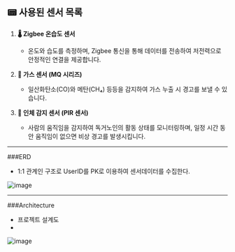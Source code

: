 ## 📟 사용된 센서 목록

1. **🌡️ Zigbee 온습도 센서**
   - 온도와 습도를 측정하며, Zigbee 통신을 통해 데이터를 전송하여 저전력으로 안정적인 연결을 제공합니다.

2. **💨 가스 센서 (MQ 시리즈)**
   - 일산화탄소(CO)와 메탄(CH₄) 등등을 감지하여 가스 누출 시 경고를 보낼 수 있습니다.

3. **👤 인체 감지 센서 (PIR 센서)**
   - 사람의 움직임을 감지하여 독거노인의 활동 상태를 모니터링하며, 일정 시간 동안 움직임이 없으면 비상 경고를 발생시킵니다.

---
###ERD
- 1:1 관계인 구조로 UserID를 PK로 이용하여 센서데이터를 수집한다.
  
![image](https://github.com/user-attachments/assets/37832aa2-7107-4fc2-a66d-3f5f3b1cdec4)

---
###Architecture
- 프로젝트 설계도
- 
![image](https://github.com/user-attachments/assets/31a61277-5b48-4e87-b40d-243e28ef2749)
